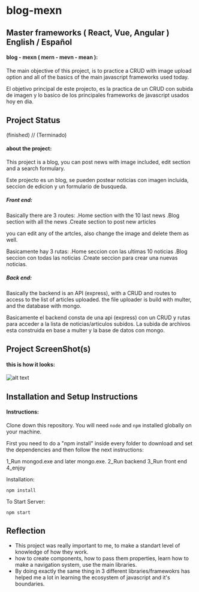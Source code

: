 
# blog-mexn

## Master frameworks ( React, Vue, Angular )  English / Español

#### blog - mexn ( mern - mevn - mean ):

The main objective of this project, is to practice a CRUD with image upload option and all of the basics of the main javascript frameworks used today.

El objetivo principal de este projecto, es la practica de un CRUD con subida de imagen y lo basico de los principales frameworks de javascript usados hoy en dia.

## Project Status
(finished) // (Terminado)

#### about the project:

This project is a blog, you can post news with image included, edit section  and a search formulary.

Este projecto es un blog, se pueden postear noticias con imagen incluida, seccion de edicion y un formulario de busqueda.

##### Front end:

Basically there are 3 routes:
.Home section with the 10 last news
.Blog section with all the news
.Create section to post new articles

you can edit any of the artcles, also change the image and delete them as well.

Basicamente hay 3 rutas:
.Home seccion con las ultimas 10 noticias
.Blog seccion con todas las noticias
.Create seccion para crear una nuevas noticias.

##### Back end:

Basically the backend is an API (express), with a CRUD and routes to access to the list of articles uploaded.
the file uploader is build with multer, and the database with mongo.

Basicamente el backend consta de una api (express) con un CRUD y rutas para acceder a la lista de noticias/articulos subidos.
La subida de archivos esta construida en base a multer y la base de datos con mongo.

## Project ScreenShot(s)

#### this is how it looks:   

![alt text](https://imgkub.com/images/2022/03/08/example-masterframework.jpg)

## Installation and Setup Instructions

#### Instructions:  

Clone down this repository. You will need `node` and `npm` installed globally on your machine.

First you need to do a "npm install" inside every folder to download and set the dependencies and then follow the next instructions:

1_Run mongod.exe and later mongo.exe.
2_Run backend
3_Run front end
4_enjoy

Installation:

`npm install`  


To Start Server:

`npm start`  

## Reflection

  - This project was really important to me, to make a standart level of knowledge of how they work.
  - how to create components, how to pass them properties, learn how to make a navigation system, use the main libraries.
  - By doing exactly the same thing in 3 different libraries/framewokrs has helped me a lot in learning the ecosystem of javascript and it's boundaries.

